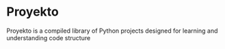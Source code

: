 # Proyekto
Proyekto is a compiled library of Python projects designed for learning and understanding code structure
